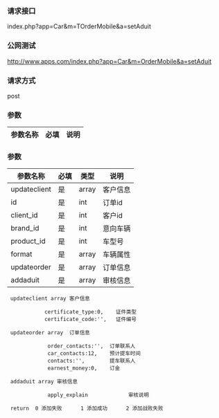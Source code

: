 ### **请求接口**
index.php?app=Car&m=TOrderMobile&a=setAduit



### **公网测试**
http://www.apps.com/index.php?app=Car&m=OrderMobile&a=setAduit

### **请求方式**
post


### **参数**
| 参数名称  |必填|     说明      |
|------|-----|------|
### **参数**
| 参数名称  |必填|   类型  |说明      |
|------|-----|------|------|
| updateclient| 是 | array|客户信息|
| id| 是 | int|订单id|
| client_id| 是 | int|客户id|
| brand_id| 是 | int|意向车辆|
| product_id| 是 | int|车型号|
| format| 是 | array|车辆属性|
| updateorder| 是 | array|订单信息|
| addaduit| 是 | array|审核信息|

     updateclient array 客户信息
                  
                certificate_type:0,    证件类型
                certificate_code:'',   证件编号

     updateorder array  订单信息

                 order_contacts:'',  订单联系人
                 car_contacts:12,    预计提车时间
                 contacts:'',        提车联系人
                 earnest_money:0,    订金

     addaduit array 审核信息
                 
                 apply_explain             审核说明

     return  0 添加失败      1 添加成功      2 添加战败失败